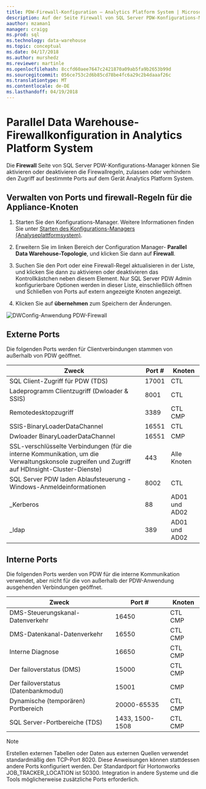 ```yaml
---
title: PDW-Firewall-Konfiguration – Analytics Platform System | Microsoft Docs
description: Auf der Seite Firewall von SQL Server PDW-Konfigurations-Manager können Sie aktivieren oder deaktivieren die Firewallregeln, die zulassen oder verhindern den Zugriff auf bestimmte Ports auf dem Gerät Analytics Platform System.
aauthor: mzaman1
manager: craigg
ms.prod: sql
ms.technology: data-warehouse
ms.topic: conceptual
ms.date: 04/17/2018
ms.author: murshedz
ms.reviewer: martinle
ms.openlocfilehash: 8ccfd60aee7647c2421870a09ab5fa9b2653b99d
ms.sourcegitcommit: 056ce753c2d6b85cd78be4fc6a29c2b4daaaf26c
ms.translationtype: MT
ms.contentlocale: de-DE
ms.lasthandoff: 04/19/2018
---
```

# <a name="parallel-data-warehouse-firewall-configuration-in-analytics-platform-system"></a>Parallel Data Warehouse-Firewallkonfiguration in Analytics Platform System
Die **Firewall** Seite von SQL Server PDW-Konfigurations-Manager können Sie aktivieren oder deaktivieren die Firewallregeln, zulassen oder verhindern den Zugriff auf bestimmte Ports auf dem Gerät Analytics Platform System.  
  
## <a name="to-manage-ports-and-firewall-rules-for-appliance-nodes"></a>Verwalten von Ports und firewall-Regeln für die Appliance-Knoten  
  
1.  Starten Sie den Konfigurations-Manager. Weitere Informationen finden Sie unter [Starten des Konfigurations-Managers &#40;Analyseplattformsystem&#41;](launch-the-configuration-manager.md).  
  
2.  Erweitern Sie im linken Bereich der Configuration Manager- **Parallel Data Warehouse-Topologie**, und klicken Sie dann auf **Firewall**.  
  
3.  Suchen Sie den Port oder eine Firewall-Regel aktualisieren in der Liste, und klicken Sie dann zu aktivieren oder deaktivieren das Kontrollkästchen neben diesem Element. Nur SQL Server PDW Admin konfigurierbare Optionen werden in dieser Liste, einschließlich öffnen und Schließen von Ports auf extern angezeigte Knoten angezeigt.  
  
4.  Klicken Sie auf **übernehmen** zum Speichern der Änderungen.  
  
![DWConfig-Anwendung PDW-Firewall](./media/pdw-firewall-configuration/SQL_Server_PDW_DWConfig_ApplPDWFirewall.png "SQL_Server_PDW_DWConfig_ApplPDWFirewall")  
  
## <a name="external-ports"></a>Externe Ports  
Die folgenden Ports werden für Clientverbindungen stammen von außerhalb von PDW geöffnet.  
  
|Zweck|Port #|Knoten|  
|-----------|-----------|---------|  
|SQL Client-Zugriff für PDW (TDS)|17001|CTL|  
|Ladeprogramm Clientzugriff (Dwloader & SSIS)|8001|CTL|  
|Remotedesktopzugriff|3389|CTL CMP|  
|SSIS-BinaryLoaderDataChannel|16551|CTL|  
|Dwloader BinaryLoaderDataChannel|16551|CMP|  
|SSL-verschlüsselte Verbindungen (für die interne Kommunikation, um die Verwaltungskonsole zugreifen und Zugriff auf HDInsight-Cluster-Dienste)|443|Alle Knoten|  
|SQL Server PDW laden Ablaufsteuerung - Windows-Anmeldeinformationen|8002|CTL|  
|_Kerberos|88|AD01 und AD02|  
|_ldap|389|AD01 und AD02|  
  
## <a name="internal-ports"></a>Interne Ports  
Die folgenden Ports werden von PDW für die interne Kommunikation verwendet, aber nicht für die von außerhalb der PDW-Anwendung ausgehenden Verbindungen geöffnet.  
  
|Zweck|Port #|Knoten|  
|-----------|-----------|---------|  
|DMS-Steuerungskanal-Datenverkehr|16450|CTL CMP|  
|DMS-Datenkanal-Datenverkehr|16550|CTL CMP|  
|Interne Diagnose|16650|CTL CMP|  
|Der failoverstatus (DMS)|15000|CTL CMP|  
|Der failoverstatus (Datenbankmodul)|15001|CMP|  
|Dynamische (temporären) Portbereich|20000-65535|CTL CMP|  
|SQL Server-Portbereiche (TDS)|1433, 1500-1508|CTL CMP|  
  
> [!NOTE]  
> Erstellen externen Tabellen oder Daten aus externen Quellen verwendet standardmäßig den TCP-Port 8020. Diese Anweisungen können stattdessen andere Ports konfiguriert werden. Der Standardport für Hortonworks JOB_TRACKER_LOCATION ist 50300. Integration in andere Systeme und die Tools möglicherweise zusätzliche Ports erforderlich.  
  
<!-- MISSING LINKS ## See Also  
[HDInsight Firewall Configuration &#40;Analytics Platform System&#41;](hdinsight-firewall-configuration.md)  -->  
  
